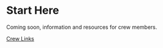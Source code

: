 # Start Here

Coming soon, information and resources for crew members.

[Crew Links](https://raindrop.io/collection/12804436?q=tag:crew&sort=-sort)